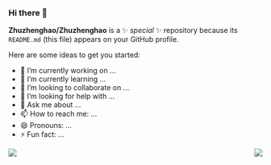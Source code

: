 ### Hi there 👋


**Zhuzhenghao/Zhuzhenghao** is a ✨ _special_ ✨ repository because its `README.md` (this file) appears on your GitHub profile.

Here are some ideas to get you started:

- 🔭 I’m currently working on ...
- 🌱 I’m currently learning ...
- 👯 I’m looking to collaborate on ...
- 🤔 I’m looking for help with ...
- 💬 Ask me about ...
- 📫 How to reach me: ...
- 😄 Pronouns: ...
- ⚡ Fun fact: ...



<img align="left" src="https://github-readme-stats.vercel.app/api?username=Zhuzhenghao&show_icons=true&theme=radical" />

<img align="right" src="https://github-readme-stats.vercel.app/api/top-langs/?username=Zhuzhenghao" />
